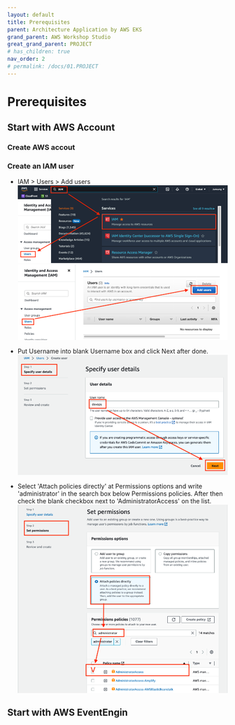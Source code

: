 ```yaml
---
layout: default
title: Prerequisites
parent: Architecture Application by AWS EKS
grand_parent: AWS Workshop Studio
great_grand_parent: PROJECT
# has_children: true
nav_order: 2
# permalink: /docs/01.PROJECT
---
```


# Prerequisites

## Start with AWS Account  

### Create AWS accout  

### Create an IAM user

* IAM > Users > Add users
![1](/docs/01.PROJECT/00.AwsWorkshopStudio/01.ArchitectAppEKS/02.Prerequisites/pics/1.png)
![2](/docs/01.PROJECT/00.AwsWorkshopStudio/01.ArchitectAppEKS/02.Prerequisites/pics/2.png)

* Put Username into blank Username box and click Next after done.
![3](/docs/01.PROJECT/00.AwsWorkshopStudio/01.ArchitectAppEKS/02.Prerequisites/pics/3.png)

* Select 'Attach policies directly' at Permissions options and write 'administrator' in the search box below Permissions policies. After then check the blank checkbox next to 'AdministratorAccess' on the list.
![4](/docs/01.PROJECT/00.AwsWorkshopStudio/01.ArchitectAppEKS/02.Prerequisites/pics/4.png)

## Start with AWS EventEngin  
